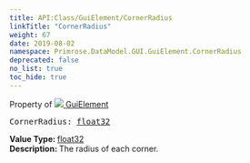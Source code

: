 ```yaml
---
title: API:Class/GuiElement/CornerRadius
linkTitle: "CornerRadius"
weight: 67
date: 2019-08-02
namespace: Primrose.DataModel.GUI.GuiElement.CornerRadius
deprecated: false
no_list: true
toc_hide: true
---
```

Property of <a href="/docs/api-reference/Class/GuiElement"><img src="/icons/silk/default.png"/>&nbsp;GuiElement</a>
<pre class="method-declaration">
CornerRadius: <a class="type" href="/docs/api-reference/System/Primitives#single">float32</a></pre>
<b>Value Type: </b>
<a class="type" href="/docs/api-reference/System/Primitives#single">float32</a>
<br/>
<b>Description: </b>
The radius of each corner.

